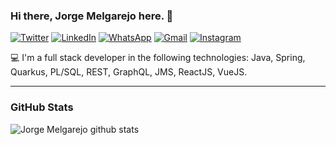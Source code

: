 ### Hi there, Jorge Melgarejo here. 👋

[![Twitter](https://img.shields.io/badge/Twitter-1DA1F2?style=for-the-badge&logo=twitter&logoColor=white)](https://twitter.com/jorgeluis_me)
[![LinkedIn](https://img.shields.io/badge/LinkedIn-0077B5?style=for-the-badge&logo=linkedin&logoColor=white)](https://www.linkedin.com/in/jlmelgarejo/)
[![WhatsApp](https://img.shields.io/badge/WhatsApp-25D366?style=for-the-badge&logo=whatsapp&logoColor=white&link=https://api.whatsapp.com/send?phone=5567981052680)](https://api.whatsapp.com/send?phone=5567981052680)
[![Gmail](https://img.shields.io/badge/Gmail-D14836?style=for-the-badge&logo=gmail&logoColor=white)](mailto:melgarejo.colarte@gmail.com)
[![Instagram](https://img.shields.io/badge/Instagram-E4405F?style=for-the-badge&logo=instagram&logoColor=white)](https://www.instagram.com/jrg.lm/)

💻 I'm a full stack developer in the following technologies: Java, Spring, Quarkus, PL/SQL, REST, GraphQL, JMS, ReactJS, VueJS.

---
### GitHub Stats

![Jorge Melgarejo github stats](https://github-readme-stats.vercel.app/api?username=joorgelm&show_icons=true)

